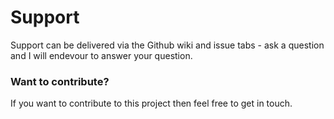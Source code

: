 # Support
Support can be delivered via the Github wiki and issue tabs - ask a question and I will endevour to answer your question.

### Want to contribute?
If you want to contribute to this project then feel free to get in touch.
